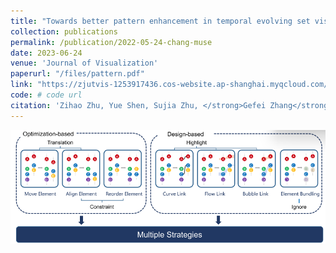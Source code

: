 ```yaml
---
title: "Towards better pattern enhancement in temporal evolving set visualization"
collection: publications
permalink: /publication/2022-05-24-chang-muse
date: 2023-06-24
venue: 'Journal of Visualization'
paperurl: "/files/pattern.pdf"
link: "https://zjutvis-1253917436.cos-website.ap-shanghai.myqcloud.com/papers/pdf/zhu2022towards.pdf"
code: # code url
citation: 'Zihao Zhu, Yue Shen, Sujia Zhu, </strong>Gefei Zhang</strong>, Ronghua Liang, Guodao Sun*. &quot; Towards better pattern enhancement in temporal evolving set visualization.&quot; <i>Journal of Visualizatio,  2023</i>. 1(1).'
---
```


<img src="/images/pattern.png" />
